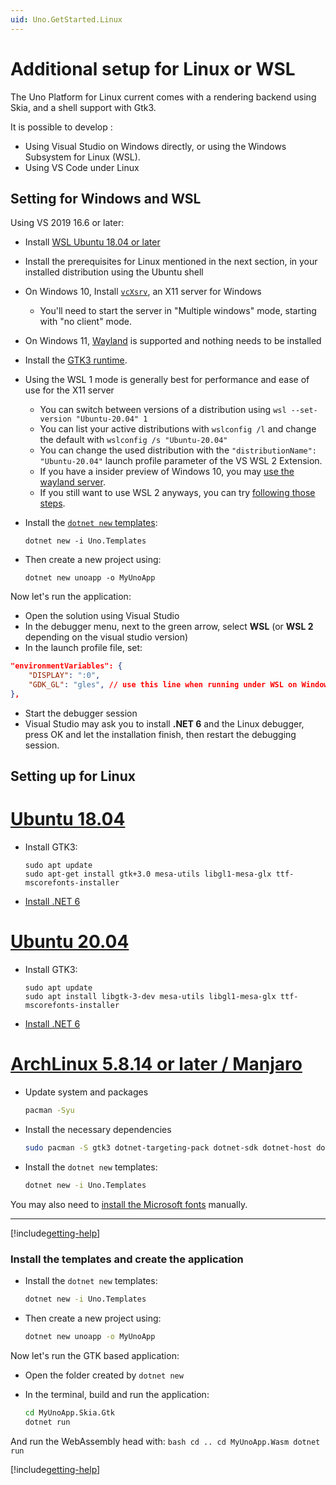 ```yaml
---
uid: Uno.GetStarted.Linux
---
```


# Additional setup for Linux or WSL

The Uno Platform for Linux current comes with a rendering backend using Skia, and a shell support with Gtk3.

It is possible to develop :

- Using Visual Studio on Windows directly, or using the Windows Subsystem for Linux (WSL).
- Using VS Code under Linux

## Setting for Windows and WSL

Using VS 2019 16.6 or later:

- Install [WSL Ubuntu 18.04 or later](https://docs.microsoft.com/en-us/windows/wsl/install-win10)
- Install the prerequisites for Linux mentioned in the next section, in your installed distribution using the Ubuntu shell
- On Windows 10, Install [`vcXsrv`](https://sourceforge.net/projects/vcxsrv/), an X11 server for Windows
  - You'll need to start the server in "Multiple windows" mode, starting with "no client" mode.
- On Windows 11, [Wayland](https://github.com/microsoft/wslg) is supported and nothing needs to be installed
- Install the [GTK3 runtime](https://github.com/tschoonj/GTK-for-Windows-Runtime-Environment-Installer/releases).
- Using the WSL 1 mode is generally best for performance and ease of use for the X11 server
  - You can switch between versions of a distribution using `wsl --set-version "Ubuntu-20.04" 1`
  - You can list your active distributions with `wslconfig /l` and change the default with `wslconfig /s "Ubuntu-20.04"`
  - You can change the used distribution with the `"distributionName": "Ubuntu-20.04"` launch profile parameter of the VS WSL 2 Extension.
  - If you have a insider preview of Windows 10, you may [use the wayland server](https://devblogs.microsoft.com/commandline/the-windows-subsystem-for-linux-build-2020-summary/#wsl-gui).
  - If you still want to use WSL 2 anyways, you can try [following those steps](https://skeptric.com/wsl2-xserver).
- Install the [`dotnet new` templates](get-started-dotnet-new.md):

    ```
    dotnet new -i Uno.Templates
    ```

- Then create a new project using:

    ```
    dotnet new unoapp -o MyUnoApp
    ```

Now let's run the application:

- Open the solution using Visual Studio
- In the debugger menu, next to the green arrow, select **WSL**  (or **WSL 2** depending on the visual studio version)
- In the launch profile file, set:

```json
"environmentVariables": {
    "DISPLAY": ":0",
    "GDK_GL": "gles", // use this line when running under WSL on Windows 11
},
```

- Start the debugger session
- Visual Studio may ask you to install **.NET 6** and the Linux debugger, press OK and let the installation finish, then restart the debugging session.

## Setting up for Linux

# [**Ubuntu 18.04**](#tab/ubuntu1804)

- Install GTK3:

    ```
    sudo apt update
    sudo apt-get install gtk+3.0 mesa-utils libgl1-mesa-glx ttf-mscorefonts-installer
    ```

- [Install .NET 6](https://learn.microsoft.com/en-us/dotnet/core/install/linux#official-package-archives)

# [**Ubuntu 20.04**](#tab/ubuntu2004)

- Install GTK3:

    ```
    sudo apt update
    sudo apt install libgtk-3-dev mesa-utils libgl1-mesa-glx ttf-mscorefonts-installer
    ```

- [Install .NET 6](https://learn.microsoft.com/en-us/dotnet/core/install/linux#official-package-archives)

# [**ArchLinux 5.8.14 or later / Manjaro**](#tab/archlinux2004)

- Update system and packages

    ```bash
    pacman -Syu
    ```

- Install the necessary dependencies

    ```bash
    sudo pacman -S gtk3 dotnet-targeting-pack dotnet-sdk dotnet-host dotnet-runtime mono python mono-msbuild ninja gn aspnet-runtime
    ```

- Install the `dotnet new` templates:

    ```bash
    dotnet new -i Uno.Templates
    ```

You may also need to [install the Microsoft fonts](https://wiki.archlinux.org/title/Microsoft_fonts) manually.
***

[!include[getting-help](use-uno-check-inline-linux.md)]

### Install the templates and create the application

- Install the `dotnet new` templates:

    ```bash
    dotnet new -i Uno.Templates
    ```

- Then create a new project using:

    ```bash
    dotnet new unoapp -o MyUnoApp
    ```

Now let's run the GTK based application:

- Open the folder created by `dotnet new`
- In the terminal, build and run the application:

    ```bash
    cd MyUnoApp.Skia.Gtk
    dotnet run
    ```

And run the WebAssembly head with:
    ```bash
    cd ..
    cd MyUnoApp.Wasm
    dotnet run
    ```

[!include[getting-help](getting-help.md)]
